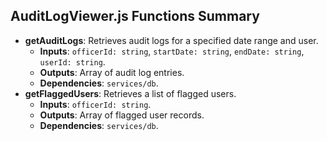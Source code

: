 ## AuditLogViewer.js Functions Summary
- **getAuditLogs**: Retrieves audit logs for a specified date range and user.
  - **Inputs**: `officerId: string`, `startDate: string`, `endDate: string`, `userId: string`.
  - **Outputs**: Array of audit log entries.
  - **Dependencies**: `services/db`.
- **getFlaggedUsers**: Retrieves a list of flagged users.
  - **Inputs**: `officerId: string`.
  - **Outputs**: Array of flagged user records.
  - **Dependencies**: `services/db`.